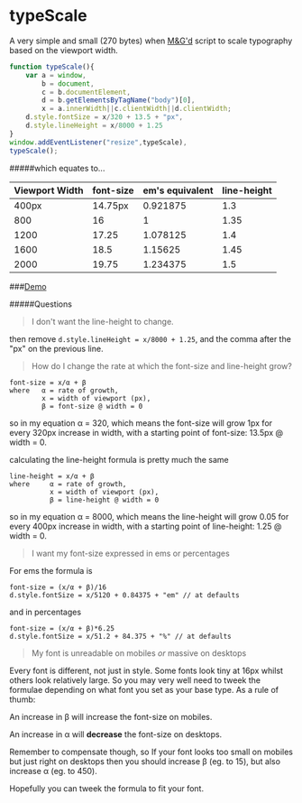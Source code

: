 typeScale 
=========

A very simple and small (270 bytes) when [M&G'd](# "Minified & Gzipped") script to scale typography based on the viewport width.


```javascript
function typeScale(){
    var a = window,
        b = document,
        c = b.documentElement,
        d = b.getElementsByTagName("body")[0],
        x = a.innerWidth||c.clientWidth||d.clientWidth;
    d.style.fontSize = x/320 + 13.5 + "px",
    d.style.lineHeight = x/8000 + 1.25
}
window.addEventListener("resize",typeScale),
typeScale();
```
#####which equates to...

| Viewport Width| font-size  | em's equivalent | line-height |
| ------------- |------------|-----------------|-------------|
| 400px         | 14.75px    | 0.921875        | 1.3         |
| 800           | 16         | 1               | 1.35        |
| 1200          | 17.25      | 1.078125        | 1.4         |
| 1600          | 18.5       | 1.15625         | 1.45        |
| 2000          | 19.75      | 1.234375        | 1.5         |

###[Demo](http://codepen.io/zhirkovski/pen/GgKbxY)

#####Questions

> I don't want the line-height to change.

then remove `d.style.lineHeight = x/8000 + 1.25`, and the comma after the "px" on the previous line.

> How do I change the rate at which the font-size and line-height grow?

``` 
font-size = x/α + β
where   α = rate of growth, 
        x = width of viewport (px),
        β = font-size @ width = 0
```
so in my equation α = 320, which means the font-size will grow 1px for every 320px increase in width, with a starting point of font-size: 13.5px @ width = 0.

calculating the line-height formula is pretty much the same
``` 
line-height = x/α + β
where     α = rate of growth, 
          x = width of viewport (px),
          β = line-height @ width = 0
```    
so in my equation α = 8000, which means the line-height will grow 0.05 for every 400px increase in width, with a starting point of line-height: 1.25 @ width = 0.

> I want my font-size expressed in ems or percentages

For ems the formula is
```
font-size = (x/α + β)/16
d.style.fontSize = x/5120 + 0.84375 + "em" // at defaults
```
and in percentages 
```
font-size = (x/α + β)*6.25
d.style.fontSize = x/51.2 + 84.375 + "%" // at defaults
```

> My font is unreadable on mobiles *or* massive on desktops

Every font is different, not just in style. Some fonts look tiny at 16px whilst others look relatively large. So you may very well need to tweek the formulae depending on what font you set as your base type. As a rule of thumb: 

An increase in β will increase the font-size on mobiles.

An increase in α will **decrease** the font-size on desktops.

Remember to compensate though, so If your font looks too small on mobiles but just right on desktops then you should increase β (eg. to 15), but also increase α (eg. to 450).

Hopefully you can tweek the formula to fit your font.
